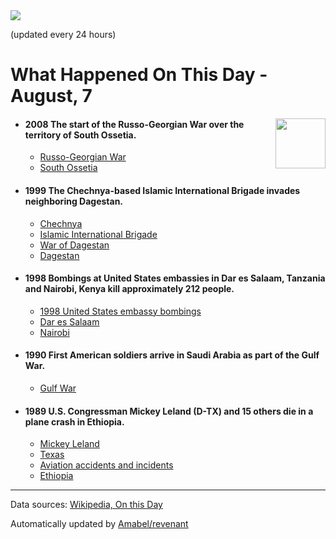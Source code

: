 <img src="https://img.shields.io/badge/last%20updated%20at-2020--08--07%2000%3A16%20(UTC)-brightgreen?style=for-the-badge">

(updated every 24 hours)

# What Happened On This Day - August, 7

<img align="right" src="https://user-images.githubusercontent.com/12688422/87848414-3e9d0800-c91b-11ea-84df-7ebcb2c52b8d.png" width="80px">

- #### 2008 The start of the Russo-Georgian War over the territory of South Ossetia.

  - [Russo-Georgian War](https://wikipedia.org/wiki/Russo-Georgian_War)
  - [South Ossetia](https://wikipedia.org/wiki/South_Ossetia)

- #### 1999 The Chechnya-based Islamic International Brigade invades neighboring Dagestan.

  - [Chechnya](https://wikipedia.org/wiki/Chechnya)
  - [Islamic International Brigade](https://wikipedia.org/wiki/Islamic_International_Brigade)
  - [War of Dagestan](https://wikipedia.org/wiki/War_of_Dagestan)
  - [Dagestan](https://wikipedia.org/wiki/Dagestan)

- #### 1998 Bombings at United States embassies in Dar es Salaam, Tanzania and Nairobi, Kenya kill approximately 212 people.

  - [1998 United States embassy bombings](https://wikipedia.org/wiki/1998_United_States_embassy_bombings)
  - [Dar es Salaam](https://wikipedia.org/wiki/Dar_es_Salaam)
  - [Nairobi](https://wikipedia.org/wiki/Nairobi)

- #### 1990 First American soldiers arrive in Saudi Arabia as part of the Gulf War.

  - [Gulf War](https://wikipedia.org/wiki/Gulf_War)

- #### 1989 U.S. Congressman Mickey Leland (D-TX) and 15 others die in a plane crash in Ethiopia.

  - [Mickey Leland](https://wikipedia.org/wiki/Mickey_Leland)
  - [Texas](https://wikipedia.org/wiki/Texas)
  - [Aviation accidents and incidents](https://wikipedia.org/wiki/Aviation_accidents_and_incidents)
  - [Ethiopia](https://wikipedia.org/wiki/Ethiopia)
---

Data sources: [Wikipedia, On this Day](https://byabbe.se/on-this-day/)

Automatically updated by [Amabel/revenant](https://github.com/Amabel/revenant)
